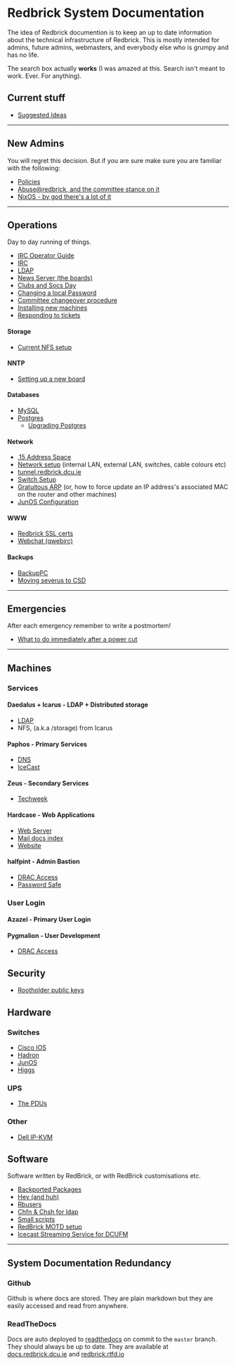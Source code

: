 # Redbrick System Documentation

The idea of Redbrick documention is to keep an up to date information about the
technical infrastructure of Redbrick. This is mostly intended for admins, future
admins, webmasters, and everybody else who is grumpy and has no life.

The search box actually **works** (I was amazed at this. Search isn't meant to
work. Ever. For anything).

## Current stuff

- [Suggested Ideas](plans/project-ideas)

---

## New Admins

You will regret this decision. But if you are sure make sure you are familiar
with the following:

- [Policies](procedures/policies)
- [Abuse@redbrick, and the committee stance on it](procedures/abuse)
- [NixOS - by god there's a lot of it](procedures/nixos)

---

## Operations

Day to day running of things.

- [IRC Operator Guide](procedures/irc_operator)
- [IRC](services/irc)
- [LDAP](services/ldap)
- [News Server (the boards)](services/news)
- [Clubs and Socs Day](procedures/rrs)
- [Changing a local Password](procedures/passwd)
- [Committee changeover procedure](procedures/committeechangeover)
- [Installing new machines](procedures/newinstalls)
- [Responding to tickets](procedures/ticketing)

#### Storage

- [Current NFS setup](services/nfs)

#### NNTP

- [Setting up a new board](procedures/newboard)

#### Databases

- [MySQL](services/mysql)
- [Postgres](services/postgres)
    - [Upgrading Postgres](procedures/postgres_upgrade)

#### Network

- [.15 Address Space](network/mainaddressspace)
- [Network setup](network/networksetup) (internal LAN, external LAN, switches,
  cable colours etc)
- [tunnel.redbrick.dcu.ie](services/tunnel.redbrick.dcu.ie.md)
- [Switch Setup](procedures/switch)
- [Gratuitous ARP](procedures/gratuitousarp) (or, how to force update an IP
  address's associated MAC on the router and other machines)
- [JunOS Configuration](network/junos)

#### WWW

- [Redbrick SSL certs](web/ssl)
- [Webchat (qwebirc)](web/webchat)

#### Backups

- [BackupPC](services/backuppc)
- [Moving severus to CSD](procedures/severuscolocation)

---

## Emergencies

After each emergency remember to write a postmortem!

- [What to do immediately after a power cut](procedures/post_powercut)

---

## Machines

### Services

#### Daedalus + Icarus - LDAP + Distributed storage

- [LDAP](services/ldap)
- NFS, (a.k.a /storage) from Icarus

#### Paphos - Primary Services

- [DNS](services/bind9)
- [IceCast](services/icecast2)

#### Zeus - Secondary Services

- [Techweek](web/techweek)

#### Hardcase - Web Applications

- [Web Server](web/apache)
- [Mail docs index](mail)
- [Website](web/website)

#### halfpint - Admin Bastion

- [DRAC Access](procedures/dracaccess)
- [Password Safe](procedures/pwsafe)

### User Login

#### Azazel - Primary User Login

#### Pygmalion - User Development

- [DRAC Access](procedures/dracaccess)

## Security

- [Rootholder public keys](procedures/gpgkeys)

## Hardware

### Switches

- [Cisco IOS](network/ciscoios)
- [Hadron](network/hadron)
- [JunOS](network/junos)
- [Higgs](network/higgs)

### UPS

- [The PDUs](hardware/the_pdus)

### Other

- [Dell IP-KVM](hardware/ipkvm)

## Software

Software written by RedBrick, or with RedBrick customisations etc.

- [Backported Packages](procedures/backport-packages)
- [Hey (and huh)](services/hey)
- [Rbusers](procedures/rbusers)
- [Chfn & Chsh for ldap](procedures/ldapchshchfn)
- [Small scripts](procedures/rbscripts)
- [RedBrick MOTD setup](services/unifiedmotd)
- [Icecast Streaming Service for DCUFM](services/icecast2)

---

## System Documentation Redundancy

### Github

Github is where docs are stored. They are plain markdown but they are easily
accessed and read from anywhere.

### ReadTheDocs

Docs are auto deployed to [readthedocs](https://readthedocs.io) on commit to the
`master` branch. They should always be up to date. They are available at
[docs.redbrick.dcu.ie](https://docs.redbrick.dcu.ie) and
[redbrick.rtfd.io](https://redbrick.rtfd.io)

